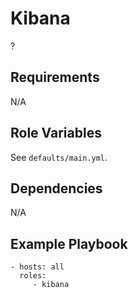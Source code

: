 Kibana
======

?

Requirements
------------

N/A

Role Variables
--------------

See `defaults/main.yml`.

Dependencies
------------

N/A

Example Playbook
----------------

    - hosts: all
      roles:
         - kibana
